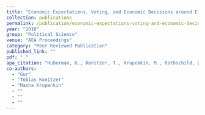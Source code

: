 ```yaml
---
title: "Economic Expectations, Voting, and Economic Decisions around Elections"
collection: publications
permalink: /publication/economic-expectations-voting-and-economic-decisions-around-elections
year: "2018"
group: "Political Science"
venue: "AEA Proceedings"
category: "Peer Reviewed Publication"
published_link: ""
pdf: "."
apa_citation: "Huberman, G., Konitzer, T., Krupenkin, M., Rothschild, D., & Hill, S. (2018). Economic Expectations, Voting, and Economic Decisions around Elections. AEA Papers and Proceedings, 108, 597-602. https://doi.org/10.1257/pandp.20181092"
co-authors:
  - "Gur"
  - "Tobias Konitzer"
  - "Masha Krupenkin"
  - ""
  - ""
  - ""
---
```

